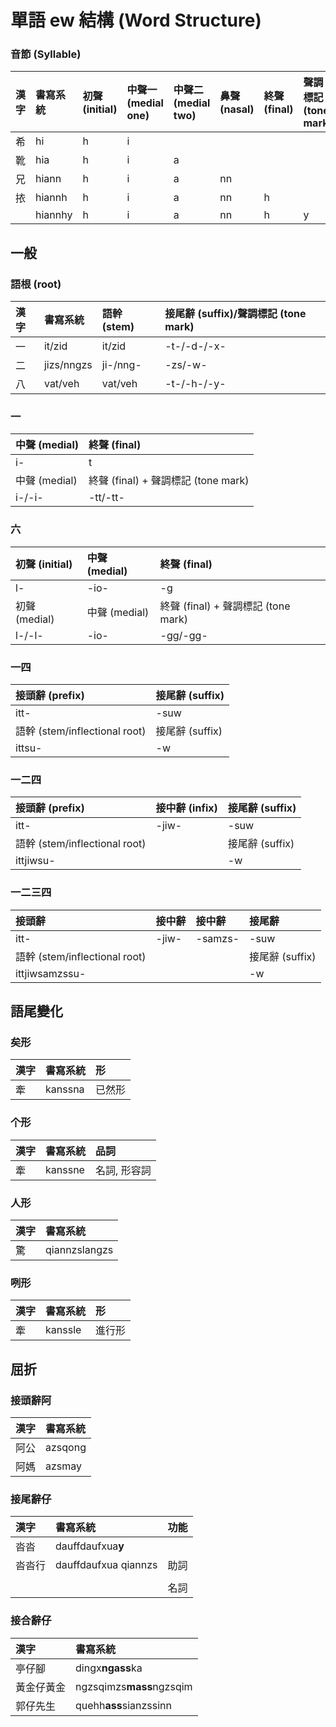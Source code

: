 # 單語 ew 結構 \(Word Structure\)

### 音節 \(Syllable\)

| 漢字 | 書寫系統 | 初聲 \(initial\) | 中聲一 \(medial one\) | 中聲二 \(medial two\) | 鼻聲 \(nasal\) | 終聲 \(final\) | 聲調標記 \(tone mark\) |
| :--- | :--- | :--- | :--- | :--- | :--- | :--- | :--- |
| 希 | hi | h | i | | | | |
| 靴 | hia | h | i | a | | | |
| 兄 | hiann | h | i | a | nn | | |
| 挔 | hiannh | h | i | a | nn | h | |
| | hiannhy | h | i | a | nn | h | y |

## 一般

### 語根 \(root\)

| 漢字 | 書寫系統 | 語幹 \(stem\) | 接尾辭 \(suffix\)/聲調標記 \(tone mark\) |
| :--- | :--- | :--- | :--- |
| 一 | it/zid | it/zid | -t-/-d-/-x- |
| 二 | jizs/nngzs | ji-/nng- | -zs/-w- |
| 八 | vat/veh | vat/veh | -t-/-h-/-y- |

### 一

| 中聲 \(medial\) | 終聲 \(final\) |
| :--- | :--- |
| i- | t |
| 中聲 \(medial\) | 終聲 \(final\) + 聲調標記 \(tone mark\) |
| i-/-i- | -tt/-tt- |

### 六

| 初聲 \(initial\) | 中聲 \(medial\) | 終聲 \(final\) |
| :--- | :--- | :--- |
| l- | -io- | -g |
| 初聲 \(medial\) | 中聲 \(medial\) | 終聲 \(final\) + 聲調標記 \(tone mark\) |
| l-/-l- | -io- | -gg/-gg- |

### 一四

| 接頭辭 \(prefix\) | 接尾辭 \(suffix\) |
| :--- | :--- |
| itt- | -suw |
| 語幹 \(stem/inflectional root\) | 接尾辭 \(suffix\) |
| ittsu- | -w |

### 一二四

| 接頭辭 \(prefix\) | 接中辭 \(infix\) | 接尾辭 \(suffix\) |
| :--- | :--- | :--- |
| itt- | -jiw- | -suw |
| 語幹 \(stem/inflectional root\) | | 接尾辭 \(suffix\) |
| ittjiwsu- | | -w |

### 一二三四

| 接頭辭 | 接中辭 | 接中辭 | 接尾辭 |
| :--- | :--- | :--- | :--- |
| itt- | -jiw- | -samzs- | -suw |
| 語幹 \(stem/inflectional root\) | | | 接尾辭 \(suffix\) |
| ittjiwsamzssu- | | | -w |

## 語尾變化

### 矣形

| 漢字 | 書寫系統 | 形 |
| :--- | :--- | :--- |
| 牽 | kanssna | 已然形 |

### 个形

| 漢字 | 書寫系統 | 品詞 |
| :--- | :--- | :--- |
| 牽 | kanssne | 名詞, 形容詞 |

### 人形

| 漢字 | 書寫系統 |
| :--- | :--- |
| 驚 | qiannzslangzs |

### 咧形

| 漢字 | 書寫系統 | 形 |
| :--- | :--- | :--- |
| 牽 | kanssle | 進行形 |

## 屈折

### 接頭辭阿

| 漢字 | 書寫系統 |
| :--- | :--- |
| 阿公 | azsqong |
| 阿媽 | azsmay |

### 接尾辭仔

| 漢字 | 書寫系統 | 功能 |
| :--- | :--- | :--- |
| 沓沓 | dauffdaufxua**y** | |
| 沓沓行 | dauffdaufxua qiannzs | 助詞 |
| | | |
| | | 名詞 |

### 接合辭仔

| 漢字 | 書寫系統 |
| :--- | :--- |
| 亭仔腳 | dingx**ngass**ka |
| 黃金仔黃金 | ngzsqimzs**mass**ngzsqim |
| 郭仔先生 | quehh**ass**sianzssinn |


